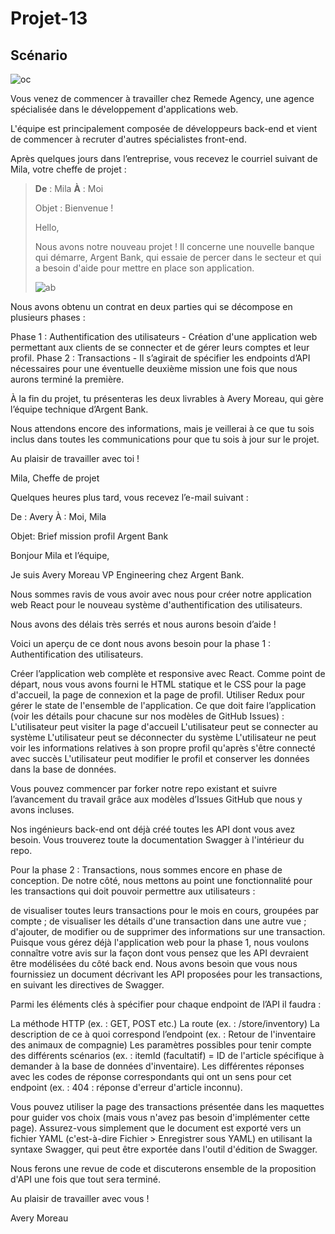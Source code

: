 # Projet-13

## Scénario

![oc](https://user.oc-static.com/upload/2023/10/10/16969371520395_Section%20mission.png)
  
Vous venez de commencer à travailler chez Remede Agency, une agence spécialisée dans le développement d'applications web.
  
L'équipe est principalement composée de développeurs back-end et vient de commencer à recruter d'autres spécialistes front-end. 
  
Après quelques jours dans l’entreprise, vous recevez le courriel suivant de Mila, votre cheffe de projet :
  
> **De** : Mila
> **À** : Moi
>
> Objet : Bienvenue !
>
> Hello,
> 
> Nous avons notre nouveau projet ! Il concerne une nouvelle banque qui démarre, Argent Bank, qui essaie de percer dans le secteur et qui a besoin d'aide pour mettre en place son application.
>
> 
>
> ![ab](https://user.oc-static.com/upload/2023/12/28/17037832302526_Capture%20d%E2%80%99e%CC%81cran%202023-12-28%20a%CC%80%2018.07.01.png)

Nous avons obtenu un contrat en deux parties qui se décompose en plusieurs phases :

Phase 1 : Authentification des utilisateurs - Création d'une application web permettant aux clients de se connecter et de gérer leurs comptes et leur profil.
Phase 2 : Transactions - Il s’agirait de spécifier les endpoints d’API nécessaires pour une éventuelle deuxième mission une fois que nous aurons terminé la première.

À la fin du projet, tu présenteras les deux livrables à Avery Moreau, qui gère l’équipe technique d’Argent Bank.

 

Nous attendons encore des informations, mais je veillerai à ce que tu sois inclus dans toutes les communications pour que tu sois à jour sur le projet.

 

Au plaisir de travailler avec toi !

Mila, Cheffe de projet

 

Quelques heures plus tard, vous recevez l’e-mail suivant :

 

De : Avery
À : Moi, Mila

Objet: Brief mission profil Argent Bank

Bonjour Mila et l’équipe,

 

Je suis Avery Moreau VP Engineering chez Argent Bank.

 

Nous sommes ravis de vous avoir avec nous pour créer notre application web React pour le nouveau système d'authentification des utilisateurs.

 

Nous avons des délais très serrés et nous aurons besoin d’aide !

 

Voici un aperçu de ce dont nous avons besoin pour la phase 1 : Authentification des utilisateurs.

Créer l’application web complète et responsive avec React. Comme point de départ, nous vous avons fourni le HTML statique et le CSS pour la page d'accueil, la page de connexion et la page de profil.
Utiliser Redux pour gérer le state de l'ensemble de l'application.
Ce que doit faire l’application (voir les détails pour chacune sur nos modèles de GitHub Issues) :
L'utilisateur peut visiter la page d'accueil
L'utilisateur peut se connecter au système
L'utilisateur peut se déconnecter du système
L'utilisateur ne peut voir les informations relatives à son propre profil qu'après s'être connecté avec succès
L'utilisateur peut modifier le profil et conserver les données dans la base de données. 
 

Vous pouvez commencer par forker notre repo existant et suivre l’avancement du travail grâce aux modèles d’Issues GitHub que nous y avons incluses.

 

Nos ingénieurs back-end ont déjà créé toutes les API dont vous avez besoin. Vous trouverez toute la documentation Swagger à l'intérieur du repo.

 

Pour la phase 2 : Transactions, nous sommes encore en phase de conception. De notre côté, nous mettons au point une fonctionnalité pour les transactions qui doit pouvoir permettre aux utilisateurs :

de visualiser toutes leurs transactions pour le mois en cours, groupées par compte ;
de visualiser les détails d'une transaction dans une autre vue ;
d'ajouter, de modifier ou de supprimer des informations sur une transaction.
Puisque vous gérez déjà l'application web pour la phase 1, nous voulons connaître votre avis sur la façon dont vous pensez que les API devraient être modélisées du côté back end. Nous avons besoin que vous nous fournissiez un document décrivant les API proposées pour les transactions, en suivant les directives de Swagger. 

 

Parmi les éléments clés à spécifier pour chaque endpoint de l’API il faudra :

La méthode HTTP (ex. : GET, POST etc.)
La route (ex. : /store/inventory)
La description de ce à quoi correspond l’endpoint (ex. : Retour de l'inventaire des animaux de compagnie)
Les paramètres possibles pour tenir compte des différents scénarios (ex. : itemId (facultatif) = ID de l'article spécifique à demander à la base de données d'inventaire).
Les différentes réponses avec les codes de réponse correspondants qui ont un sens pour cet endpoint (ex. : 404 : réponse d'erreur d'article inconnu).
 

Vous pouvez utiliser la page des transactions présentée dans les maquettes pour guider vos choix (mais vous n'avez pas besoin d'implémenter cette page). Assurez-vous simplement que le document est exporté vers un fichier YAML (c'est-à-dire Fichier > Enregistrer sous YAML) en utilisant la syntaxe Swagger, qui peut être exportée dans l'outil d'édition de Swagger.

 

Nous ferons une revue de code et discuterons ensemble de la proposition d'API une fois que tout sera terminé.

 

Au plaisir de travailler avec vous !

Avery Moreau
